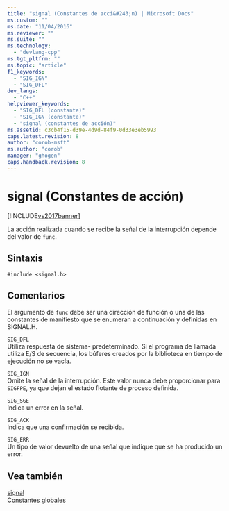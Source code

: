 ```yaml
---
title: "signal (Constantes de acci&#243;n) | Microsoft Docs"
ms.custom: ""
ms.date: "11/04/2016"
ms.reviewer: ""
ms.suite: ""
ms.technology: 
  - "devlang-cpp"
ms.tgt_pltfrm: ""
ms.topic: "article"
f1_keywords: 
  - "SIG_IGN"
  - "SIG_DFL"
dev_langs: 
  - "C++"
helpviewer_keywords: 
  - "SIG_DFL (constante)"
  - "SIG_IGN (constante)"
  - "signal (constantes de acción)"
ms.assetid: c3cb4f15-d39e-4d9d-84f9-0d33e3eb5993
caps.latest.revision: 8
author: "corob-msft"
ms.author: "corob"
manager: "ghogen"
caps.handback.revision: 8
---
```

# signal (Constantes de acci&#243;n)
[!INCLUDE[vs2017banner](../assembler/inline/includes/vs2017banner.md)]

La acción realizada cuando se recibe la señal de la interrupción depende del valor de `func`.  
  
## Sintaxis  
  
```  
#include <signal.h>  
```  
  
## Comentarios  
 El argumento de `func` debe ser una dirección de función o una de las constantes de manifiesto que se enumeran a continuación y definidas en SIGNAL.H.  
  
 `SIG_DFL`  
 Utiliza respuesta de sistema\- predeterminado.  Si el programa de llamada utiliza E\/S de secuencia, los búferes creados por la biblioteca en tiempo de ejecución no se vacía.  
  
 `SIG_IGN`  
 Omite la señal de la interrupción.  Este valor nunca debe proporcionar para `SIGFPE`, ya que dejan el estado flotante de proceso definida.  
  
 `SIG_SGE`  
 Indica un error en la señal.  
  
 `SIG_ACK`  
 Indica que una confirmación se recibida.  
  
 `SIG_ERR`  
 Un tipo de valor devuelto de una señal que indique que se ha producido un error.  
  
## Vea también  
 [signal](../c-runtime-library/reference/signal.md)   
 [Constantes globales](../c-runtime-library/global-constants.md)